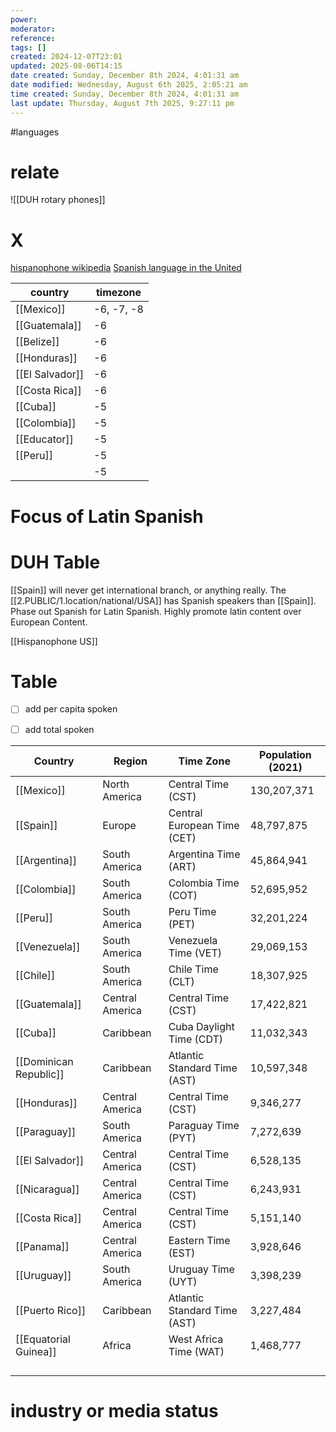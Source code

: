 ```yaml
---
power: 
moderator: 
reference: 
tags: []
created: 2024-12-07T23:01
updated: 2025-08-06T14:15
date created: Sunday, December 8th 2024, 4:01:31 am
date modified: Wednesday, August 6th 2025, 2:05:21 am
time created: Sunday, December 8th 2024, 4:01:31 am
last update: Thursday, August 7th 2025, 9:27:11 pm
---
```

#languages 

# relate
![[DUH rotary phones]]

# X
[hispanophone wikipedia](https://en.wikipedia.org/wiki/Hispanophone!)
[Spanish language in the United](https://en.wikipedia.org/wiki/Spanish_language_in_the_United_States!)

| country         | timezone   |
| --------------- | ---------- |
| [[Mexico]]      | -6, -7, -8 |
| [[Guatemala]]   | -6         |
| [[Belize]]      | -6         |
| [[Honduras]]    | -6         |
| [[El Salvador]] | -6         |
| [[Costa Rica]]  | -6         |
| [[Cuba]]        | -5         |
| [[Colombia]]    | -5         |
| [[Educator]]    | -5         |
| [[Peru]]        | -5         |
|                 | -5         |

# Focus of Latin Spanish

# DUH Table
[[Spain]] will never get international branch, or anything really.  The [[2.PUBLIC/1.location/national/USA]] has Spanish speakers than [[Spain]]. Phase out Spanish for Latin Spanish.  Highly promote latin content over European Content.

[[Hispanophone US]]
# Table
- [ ] add per capita spoken
- [ ] add total spoken


| Country                | Region          | Time Zone                    | Population (2021) |
| ---------------------- | --------------- | ---------------------------- | ----------------- |
| [[Mexico]]             | North America   | Central Time (CST)           | 130,207,371       |
| [[Spain]]              | Europe          | Central European Time (CET)  | 48,797,875        |
| [[Argentina]]          | South America   | Argentina Time (ART)         | 45,864,941        |
| [[Colombia]]           | South America   | Colombia Time (COT)          | 52,695,952        |
| [[Peru]]               | South America   | Peru Time (PET)              | 32,201,224        |
| [[Venezuela]]          | South America   | Venezuela Time (VET)         | 29,069,153        |
| [[Chile]]              | South America   | Chile Time (CLT)             | 18,307,925        |
| [[Guatemala]]          | Central America | Central Time (CST)           | 17,422,821        |
| [[Cuba]]               | Caribbean       | Cuba Daylight Time (CDT)     | 11,032,343        |
| [[Dominican Republic]] | Caribbean       | Atlantic Standard Time (AST) | 10,597,348        |
| [[Honduras]]           | Central America | Central Time (CST)           | 9,346,277         |
| [[Paraguay]]           | South America   | Paraguay Time (PYT)          | 7,272,639         |
| [[El Salvador]]        | Central America | Central Time (CST)           | 6,528,135         |
| [[Nicaragua]]          | Central America | Central Time (CST)           | 6,243,931         |
| [[Costa Rica]]         | Central America | Central Time (CST)           | 5,151,140         |
| [[Panama]]             | Central America | Eastern Time (EST)           | 3,928,646         |
| [[Uruguay]]            | South America   | Uruguay Time (UYT)           | 3,398,239         |
| [[Puerto Rico]]        | Caribbean       | Atlantic Standard Time (AST) | 3,227,484         |
| [[Equatorial Guinea]]  | Africa          | West Africa Time (WAT)       | 1,468,777         |
|                        |                 |                              |                   |
|                        |                 |                              |                   |
|                        |                 |                              |                   |
|                        |                 |                              |                   |
# industry or media status
## 